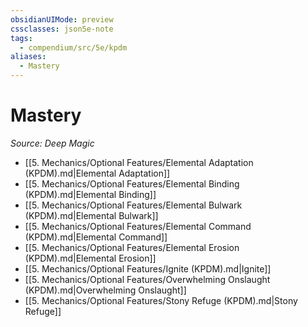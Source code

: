 ```yaml
---
obsidianUIMode: preview
cssclasses: json5e-note
tags:
  - compendium/src/5e/kpdm
aliases:
  - Mastery
---
```

# Mastery
*Source: Deep Magic* 

- [[5. Mechanics/Optional Features/Elemental Adaptation (KPDM).md\|Elemental Adaptation]]
- [[5. Mechanics/Optional Features/Elemental Binding (KPDM).md\|Elemental Binding]]
- [[5. Mechanics/Optional Features/Elemental Bulwark (KPDM).md\|Elemental Bulwark]]
- [[5. Mechanics/Optional Features/Elemental Command (KPDM).md\|Elemental Command]]
- [[5. Mechanics/Optional Features/Elemental Erosion (KPDM).md\|Elemental Erosion]]
- [[5. Mechanics/Optional Features/Ignite (KPDM).md\|Ignite]]
- [[5. Mechanics/Optional Features/Overwhelming Onslaught (KPDM).md\|Overwhelming Onslaught]]
- [[5. Mechanics/Optional Features/Stony Refuge (KPDM).md\|Stony Refuge]]

